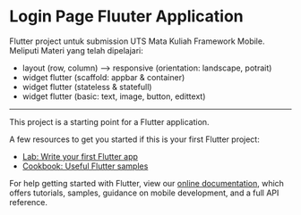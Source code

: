 # Login Page Fluuter Application

Flutter project untuk submission UTS Mata Kuliah Framework Mobile.
Meliputi Materi yang telah dipelajari:
- layout (row, column) --> responsive (orientation: landscape, potrait)
- widget flutter (scaffold: appbar & container)
- widget flutter (stateless & statefull)
- widget flutter (basic: text, image, button, edittext)

---
This project is a starting point for a Flutter application.

A few resources to get you started if this is your first Flutter project:

- [Lab: Write your first Flutter app](https://flutter.dev/docs/get-started/codelab)
- [Cookbook: Useful Flutter samples](https://flutter.dev/docs/cookbook)

For help getting started with Flutter, view our
[online documentation](https://flutter.dev/docs), which offers tutorials,
samples, guidance on mobile development, and a full API reference.
